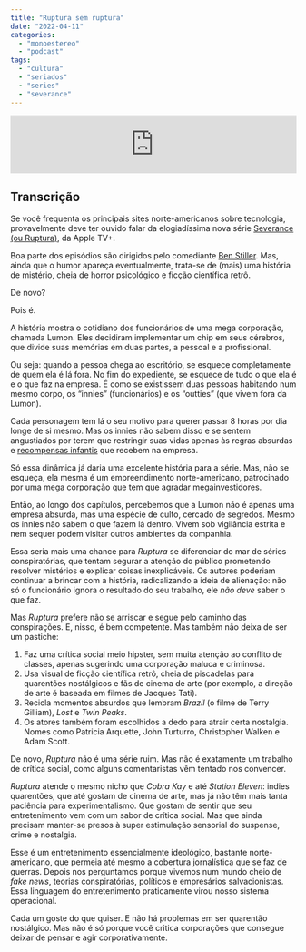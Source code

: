 ```yaml
---
title: "Ruptura sem ruptura"
date: "2022-04-11"
categories: 
  - "monoestereo"
  - "podcast"
tags: 
  - "cultura"
  - "seriados"
  - "series"
  - "severance"
---
```


<iframe src="https://anchor.fm/monoestereo/embed/episodes/Ruptura-sem-ruptura-e1h1nv2" height="102px" width="100%" frameborder="0" scrolling="no"></iframe>

## Transcrição

Se você frequenta os principais sites norte-americanos sobre tecnologia, provavelmente deve ter ouvido falar da elogiadíssima nova série [Severance (ou Ruptura)](https://tv.apple.com/br/show/ruptura/umc.cmc.1srk2goyh2q2zdxcx605w8vtx), da Apple TV+.

Boa parte dos episódios são dirigidos pelo comediante [Ben Stiller](https://en.wikipedia.org/wiki/Ben_Stiller). Mas, ainda que o humor apareça eventualmente, trata-se de (mais) uma história de mistério, cheia de horror psicológico e ficção científica retrô.

De novo?

Pois é.

A história mostra o cotidiano dos funcionários de uma mega corporação, chamada Lumon. Eles decidiram implementar um chip em seus cérebros, que divide suas memórias em duas partes, a pessoal e a profissional.

Ou seja: quando a pessoa chega ao escritório, se esquece completamente de quem ela é lá fora. No fim do expediente, se esquece de tudo o que ela é e o que faz na empresa. É como se existissem duas pessoas habitando num mesmo corpo, os “innies” (funcionários) e os “outties” (que vivem fora da Lumon).

Cada personagem tem lá o seu motivo para querer passar 8 horas por dia longe de si mesmo. Mas os innies não sabem disso e se sentem angustiados por terem que restringir suas vidas apenas às regras absurdas e [recompensas infantis](https://www.youtube.com/watch?v=VngE9BiEe7Q) que recebem na empresa.

Só essa dinâmica já daria uma excelente história para a série. Mas, não se esqueça, ela mesma é um empreendimento norte-americano, patrocinado por uma mega corporação que tem que agradar megainvestidores.

Então, ao longo dos capítulos, percebemos que a Lumon não é apenas uma empresa absurda, mas uma espécie de culto, cercado de segredos. Mesmo os innies não sabem o que fazem lá dentro. Vivem sob vigilância estrita e nem sequer podem visitar outros ambientes da companhia.

Essa seria mais uma chance para _Ruptura_ se diferenciar do mar de séries conspiratórias, que tentam segurar a atenção do público prometendo resolver mistérios e explicar coisas inexplicáveis. Os autores poderiam continuar a brincar com a história, radicalizando a ideia de alienação: não só o funcionário ignora o resultado do seu trabalho, ele _não deve_ saber o que faz.

Mas _Ruptura_ prefere não se arriscar e segue pelo caminho das conspirações. E, nisso, é bem competente. Mas também não deixa de ser um pastiche:

1. Faz uma crítica social meio hipster, sem muita atenção ao conflito de classes, apenas sugerindo uma corporação maluca e criminosa.
2. Usa visual de ficção científica retrô, cheia de piscadelas para quarentões nostálgicos e fãs de cinema de arte (por exemplo, a direção de arte é baseada em filmes de Jacques Tati).
3. Recicla momentos absurdos que lembram _Brazil_ (o filme de Terry Gilliam), _Lost_ e _Twin Peaks_.
4. Os atores também foram escolhidos a dedo para atrair certa nostalgia. Nomes como Patricia Arquette, John Turturro, Christopher Walken e Adam Scott.

De novo, _Ruptura_ não é uma série ruim. Mas não é exatamente um trabalho de crítica social, como alguns comentaristas vêm tentado nos convencer.

_Ruptura_ atende o mesmo nicho que _Cobra Kay_ e até _Station Eleven_: indies quarentões, que até gostam de cinema de arte, mas já não têm mais tanta paciência para experimentalismo. Que gostam de sentir que seu entretenimento vem com um sabor de crítica social. Mas que ainda precisam manter-se presos à super estimulação sensorial do suspense, crime e nostalgia.

Esse é um entretenimento essencialmente ideológico, bastante norte-americano, que permeia até mesmo a cobertura jornalística que se faz de guerras. Depois nos perguntamos porque vivemos num mundo cheio de _fake news_, teorias conspiratórias, políticos e empresários salvacionistas. Essa linguagem do entretenimento praticamente virou nosso sistema operacional.

Cada um goste do que quiser. E não há problemas em ser quarentão nostálgico. Mas não é só porque você critica corporações que consegue deixar de pensar e agir corporativamente.

